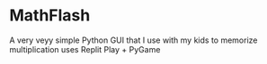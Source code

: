 # MathFlash
A very veyy simple Python GUI that I use with my kids to memorize multiplication uses Replit Play + PyGame
